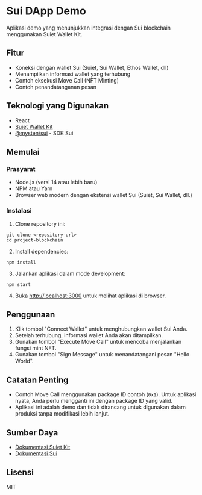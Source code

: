 # Sui DApp Demo

Aplikasi demo yang menunjukkan integrasi dengan Sui blockchain menggunakan Suiet Wallet Kit.

## Fitur

- Koneksi dengan wallet Sui (Suiet, Sui Wallet, Ethos Wallet, dll)
- Menampilkan informasi wallet yang terhubung
- Contoh eksekusi Move Call (NFT Minting)
- Contoh penandatanganan pesan

## Teknologi yang Digunakan

- React
- [Suiet Wallet Kit](https://kit.suiet.app)
- [@mysten/sui](https://www.npmjs.com/package/@mysten/sui) - SDK Sui

## Memulai

### Prasyarat

- Node.js (versi 14 atau lebih baru)
- NPM atau Yarn
- Browser web modern dengan ekstensi wallet Sui (Suiet, Sui Wallet, dll.)

### Instalasi

1. Clone repository ini:

```
git clone <repository-url>
cd project-blockchain
```

2. Install dependencies:

```
npm install
```

3. Jalankan aplikasi dalam mode development:

```
npm start
```

4. Buka [http://localhost:3000](http://localhost:3000) untuk melihat aplikasi di browser.

## Penggunaan

1. Klik tombol "Connect Wallet" untuk menghubungkan wallet Sui Anda.
2. Setelah terhubung, informasi wallet Anda akan ditampilkan.
3. Gunakan tombol "Execute Move Call" untuk mencoba menjalankan fungsi mint NFT.
4. Gunakan tombol "Sign Message" untuk menandatangani pesan "Hello World".

## Catatan Penting

- Contoh Move Call menggunakan package ID contoh (`0x1`). Untuk aplikasi nyata, Anda perlu mengganti ini dengan package ID yang valid.
- Aplikasi ini adalah demo dan tidak dirancang untuk digunakan dalam produksi tanpa modifikasi lebih lanjut.

## Sumber Daya

- [Dokumentasi Suiet Kit](https://kit.suiet.app/docs/QuickStart/)
- [Dokumentasi Sui](https://docs.sui.io/)

## Lisensi

MIT
